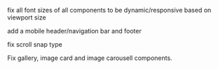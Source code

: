 fix all font sizes of all components to be dynamic/responsive based on viewport size

add a mobile header/navigation bar and footer

fix scroll snap type

Fix gallery, image card and image carousell components.

